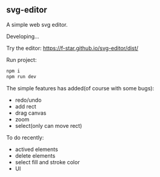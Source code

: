 svg-editor
---

A simple web svg editor.

Developing...

Try the editor: https://f-star.github.io/svg-editor/dist/

Run project:

```sh
npm i
npm run dev
```

The simple features has added(of course with some bugs):

- redo/undo
- add rect
- drag canvas
- zoom
- select(only can move rect)

To do recently:

- actived elements
- delete elements
- select fill and stroke color
- UI